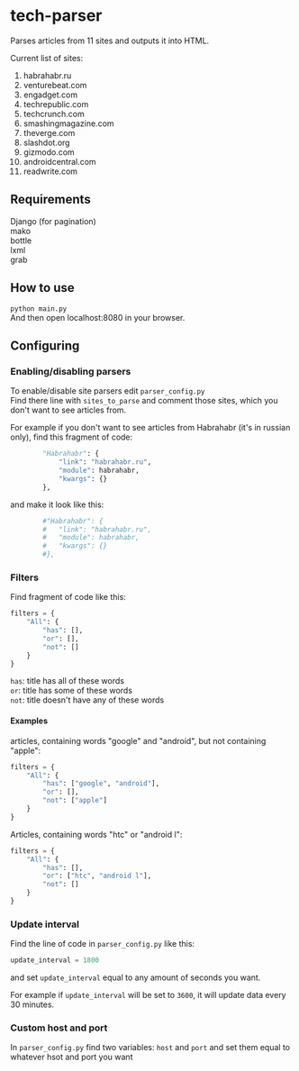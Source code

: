 tech-parser
===========

Parses articles from 11 sites and outputs it into HTML.

Current list of sites:
<ol>
	<li>habrahabr.ru</li>
	<li>venturebeat.com</li>
	<li>engadget.com</li>
	<li>techrepublic.com</li>
	<li>techcrunch.com</li>
	<li>smashingmagazine.com</li>
	<li>theverge.com</li>
	<li>slashdot.org</li>
	<li>gizmodo.com</li>
	<li>androidcentral.com</li>
	<li>readwrite.com</li>
</ol>

## Requirements ##
Django (for pagination)<br/>
mako<br/>
bottle<br/>
lxml<br/>
grab<br/>

## How to use ##
```python main.py```<br/>
And then open localhost:8080 in your browser.

## Configuring ##
### Enabling/disabling parsers ###
To enable/disable site parsers edit ```parser_config.py```<br/>
Find there line with ```sites_to_parse``` and comment those sites, which you don't want to see articles from.<br/>

For example if you don't want to see articles from Habrahabr (it's in russian only), find this fragment of code:

```python
		"Habrahabr": {
			"link": "habrahabr.ru",
			"module": habrahabr,
			"kwargs": {}
		},
```

and make it look like this:

```python
		#"Habrahabr": {
		#	"link": "habrahabr.ru",
		#	"module": habrahabr,
		#	"kwargs": {}
		#},
```

### Filters ###
Find fragment of code like this:
```python
filters = {
	"All": {
		"has": [],
		"or": [],
		"not": []
	}
}
```

```has```: title has all of these words<br/>
```or```: title has some of these words<br/>
```not```: title doesn't have any of these words<br/>

#### Examples ####
articles, containing words "google" and "android", but not containing "apple":
```python
filters = {
	"All": {
		"has": ["google", "android"],
		"or": [],
		"not": ["apple"]
	}
}
```

Articles, containing words "htc" or "android l":
```python
filters = {
	"All": {
		"has": [],
		"or": ["htc", "android l"],
		"not": []
	}
}
```

### Update interval ###
Find the line of code in ```parser_config.py``` like this:

```python
update_interval = 1800
```

and set ```update_interval``` equal to any amount of seconds you want.<br/>

For example if ```update_interval``` will be set to ```3600```, it will update data every 30 minutes.


### Custom host and port ###
In ```parser_config.py``` find two variables: ```host``` and ```port``` and set them equal to whatever hsot and port you want
